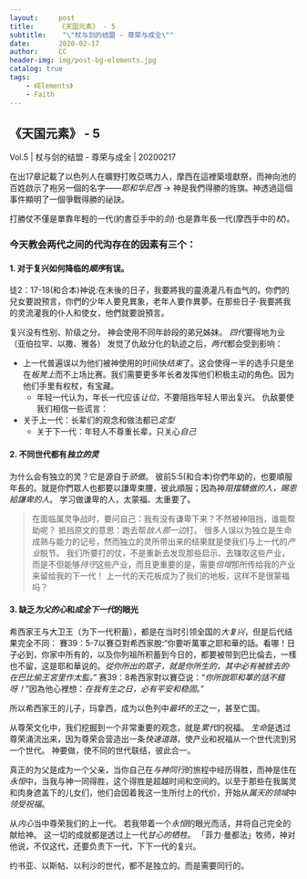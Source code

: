 ```yaml
---
layout:     post
title:      《天国元素》 - 5
subtitle:    "\"杖与剑的结盟 - 尊荣与成全\""
date:       2020-02-17
author:     CC
header-img: img/post-bg-elements.jpg
catalog: true
tags:
    - 《Elements》
    - Faith
---
```



## 《天国元素》 - 5

Vol.5 | 杖与剑的结盟 - 尊荣与成全 | 20200217 

在出17章記載了以色列人在曠野打敗亞瑪力人，摩西在這裡築壇獻祭，而神向池的百姓啟示了袍另一個的名字——*耶和华尼西* → 神是我們得勝的旌旗。神透過這個事件顯明了一個爭戰得勝的祕訣。

打勝仗不僅是單靠年輕的一代(約書亞手中的*剑*)·也是靠年長一代(摩西手中的*杖*)。

### 今天教会两代之间的代沟存在的因素有三个：
#### 1. 对于复兴如何降临的*顺序*有误。
徒2：17-18(和合本)神说:在未後的日子，我要將我的靈澆灌凡有血气的。你們的兒女要說预言，你們的少年人要見異象，老年人要作異夢。在那些日子·我要將我的灵流灌我的仆人和使女，他們就要說預言。

复兴没有性别、阶级之分。
神会使用不同年龄段的弟兄姊妹。
*四代*要得地为业（亚伯拉罕、以撒、雅各）
发觉了仇敌分化的轨迹之后，*两代*都会受到影响：
- 上一代普遍误以为他们被神使用的时间快*结束*了。这会使得一半的选手只是坐在*板凳上*而不上场比赛。我们需要更多年长者发挥他们积极主动的角色。因为他们手里有权杖，有宝藏。
	- 年轻一代认为，年长一代应该*让位*，不要阻挡年轻人带出复兴。
仇敌要使我们相信一些谎言：
- 关于上一代：长辈们的观念和做法都已*定型*
	- 关于下一代：年轻人不尊重长辈，只关心*自己*

#### 2. 不同世代都有*独立的灵*
为什么会有独立的灵？它是源自于*骄傲*。
彼前5:5(和合本)你們年幼的，也要順服年長的。就是你們眾人也都要以謙卑束腰，彼此順服；因為神*阻擋驕傲的人，賜恩給謙卑的人*。
学习做谦卑的人，太蒙福、太重要了。
> 在面临属灵争战时，要问自己：我有没有谦卑下来？不然被神阻挡，谁能帮助呢？
抵挡原文的意思：跑去帮*敌人那一边*打。
很多人误以为独立是生命成熟与能力的记号，然而独立的灵所带出来的结果就是使我们与上一代的*产业*脱节。
我们所要打的仗，不是重新去发现那些启示、去赚取这些产业，而是不但能够*持守*这些产业，而且更重要的是，需要*倍增*那所传给我的产业来留给我的下一代！
上一代的天花板成为了我们的地板，这样不是很蒙福吗？

#### 3. 缺乏*为父的心*和*成全下一代*的眼光
希西家王与大卫王（为下一代积蓄），都是在当时引领全国的*大复兴*，但是后代结果完全不同：
賽39：5-7以賽亞對希西家脫:“你要听萬軍之耶和華的話。看哪！日子必到，你家中所有的，以及你列祖所积蓄到今日的，都要被带到巴比倫去，一樣也不留，这是耶和華说的。*從你所出的眾子，就是你所生的，其中必有被掳去的·在巴比偷王宮里作太監。*”
赛39：8希西家對以賽亞说：“*你所說耶和蕐的話不錯呀！*”因為他心裡想：*在我有生之日，必有平安和稳固*。”

所以希西家王的儿子，玛拿西，成为以色列中*最坏的王*之一，甚至亡国。

从尊荣文化中，我们挖掘到一个非常重要的观念，就是*累代*的祝福。
*生命*是透过尊荣涌流出来，因为尊荣会营造出一条*快速道路*，使产业和祝福从一个世代流到另一个世代。
神要做，使不同的世代联结，彼此合一。

真正的为父是成为一个父亲，当你自己在*与神同行*的旅程中经历得胜，而神是住在*永恒*中，当我与神一同得胜，这个得胜是超越时间和空间的。以至于那些在我属灵和肉身遮盖下的儿女们，他们会因着我这一生所付上的代价，开始从*属天的领域*中*领受祝福*。

从*内心*当中尊荣我们的上一代。
若我带着一个*永恒*的眼光而活，并将自己完全的献给神。
这一切的成就都是透过上一代*甘心的牺牲*。
「菲力·曼都法」牧师，神对他说，不仅这代，还要负责下一代，下下一代的复兴。

约书亚、以斯帖、以利沙的世代，都不是独立的。而是需要同行的。